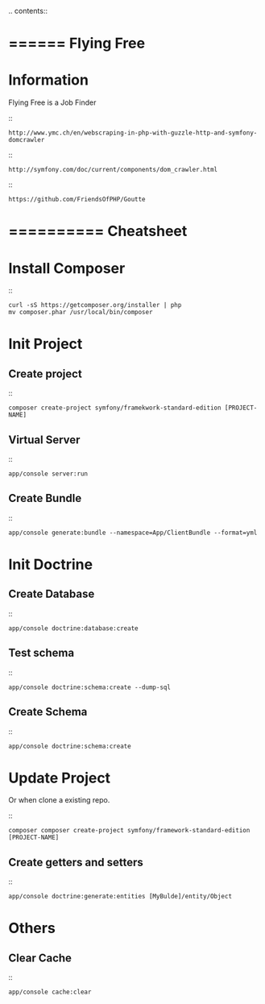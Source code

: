 .. contents::

======
Flying Free
======

Information
===========

Flying Free is a Job Finder

::

    http://www.ymc.ch/en/webscraping-in-php-with-guzzle-http-and-symfony-domcrawler

::

    http://symfony.com/doc/current/components/dom_crawler.html

::

    https://github.com/FriendsOfPHP/Goutte

==========
Cheatsheet
==========

Install Composer
================

::

    curl -sS https://getcomposer.org/installer | php
    mv composer.phar /usr/local/bin/composer

Init Project
============

Create project
--------------

::

    composer create-project symfony/framekwork-standard-edition [PROJECT-NAME]

Virtual Server
--------------

::

    app/console server:run

Create Bundle
-------------

::

    app/console generate:bundle --namespace=App/ClientBundle --format=yml

Init Doctrine
=============

Create Database
-----------

::

	app/console doctrine:database:create

Test schema
-----------

::

    app/console doctrine:schema:create --dump-sql

Create Schema
-------------

::

    app/console doctrine:schema:create

Update Project
==============

Or when clone a existing repo.

::

    composer composer create-project symfony/framework-standard-edition [PROJECT-NAME]


Create getters and setters
-------------

::

    app/console doctrine:generate:entities [MyBulde]/entity/Object

Others
======


Clear Cache
-------------

::

    app/console cache:clear
